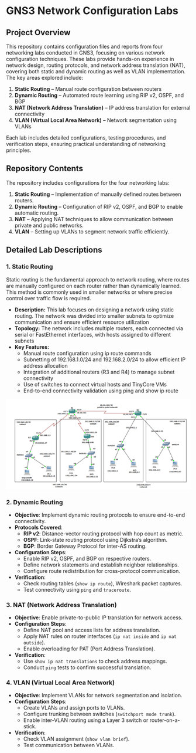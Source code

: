 # GNS3 Network Configuration Labs

## Project Overview
This repository contains configuration files and reports from four networking labs conducted in GNS3, focusing on various network configuration techniques. These labs provide hands-on experience in network design, routing protocols, and network address translation (NAT), covering both static and dynamic routing as well as VLAN implementation. The key areas explored include:

1. **Static Routing** – Manual route configuration between routers
2. **Dynamic Routing** – Automated route learning using RIP v2, OSPF, and BGP
3. **NAT (Network Address Translation)** – IP address translation for external connectivity
4. **VLAN (Virtual Local Area Network)** – Network segmentation using VLANs

Each lab includes detailed configurations, testing procedures, and verification steps, ensuring practical understanding of networking principles.

## Repository Contents
The repository includes configurations for the four networking labs:

1. **Static Routing** – Implementation of manually defined routes between routers.
2. **Dynamic Routing** – Configuration of RIP v2, OSPF, and BGP to enable automatic routing.
3. **NAT** – Applying NAT techniques to allow communication between private and public networks.
4. **VLAN** – Setting up VLANs to segment network traffic efficiently.

## Detailed Lab Descriptions

### 1. Static Routing
Static routing is the fundamental approach to network routing, where routes are manually configured on each router rather than dynamically learned. This method is commonly used in smaller networks or where precise control over traffic flow is required.
- **Description:** This lab focuses on designing a network using static routing. The network was divided into smaller subnets to optimize communication and ensure efficient resource utilization
- **Topology:** The network includes multiple routers, each connected via serial or FastEthernet interfaces, with hosts assigned to different subnets
- **Key Features:**
  - Manual route configuration using ip route commands
  - Subnetting of 192.168.1.0/24 and 192.168.2.0/24 to allow efficient IP address allocation
  - Integration of additional routers (R3 and R4) to manage subnet connectivity
  - Use of switches to connect virtual hosts and TinyCore VMs
  - End-to-end connectivity validation using ping and show ip route
  
![Network Topology](static%20routing/image.png)

### 2. Dynamic Routing
- **Objective**: Implement dynamic routing protocols to ensure end-to-end connectivity.
- **Protocols Covered**:
  - **RIP v2**: Distance-vector routing protocol with hop count as metric.
  - **OSPF**: Link-state routing protocol using Dijkstra’s algorithm.
  - **BGP**: Border Gateway Protocol for inter-AS routing.
- **Configuration Steps**:
  - Enable RIP v2, OSPF, and BGP on respective routers.
  - Define network statements and establish neighbor relationships.
  - Configure route redistribution for cross-protocol communication.
- **Verification**:
  - Check routing tables (`show ip route`), Wireshark packet captures.
  - Test connectivity using `ping` and `traceroute`.

### 3. NAT (Network Address Translation)
- **Objective**: Enable private-to-public IP translation for network access.
- **Configuration Steps**:
  - Define NAT pool and access lists for address translation.
  - Apply NAT rules on router interfaces (`ip nat inside` and `ip nat outside`).
  - Enable overloading for PAT (Port Address Translation).
- **Verification**:
  - Use `show ip nat translations` to check address mappings.
  - Conduct `ping` tests to confirm successful translation.

### 4. VLAN (Virtual Local Area Network)
- **Objective**: Implement VLANs for network segmentation and isolation.
- **Configuration Steps**:
  - Create VLANs and assign ports to VLANs.
  - Configure trunking between switches (`switchport mode trunk`).
  - Enable inter-VLAN routing using a Layer 3 switch or router-on-a-stick.
- **Verification**:
  - Check VLAN assignment (`show vlan brief`).
  - Test communication between VLANs.


